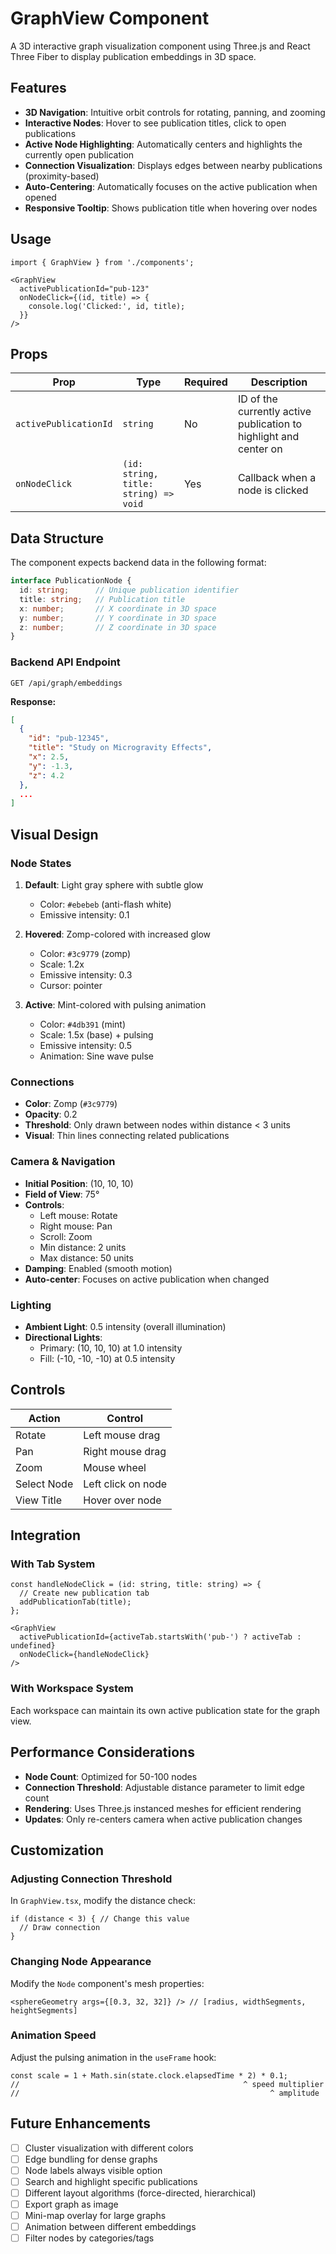 # GraphView Component

A 3D interactive graph visualization component using Three.js and React Three Fiber to display publication embeddings in 3D space.

## Features

- **3D Navigation**: Intuitive orbit controls for rotating, panning, and zooming
- **Interactive Nodes**: Hover to see publication titles, click to open publications
- **Active Node Highlighting**: Automatically centers and highlights the currently open publication
- **Connection Visualization**: Displays edges between nearby publications (proximity-based)
- **Auto-Centering**: Automatically focuses on the active publication when opened
- **Responsive Tooltip**: Shows publication title when hovering over nodes

## Usage

```tsx
import { GraphView } from './components';

<GraphView
  activePublicationId="pub-123"
  onNodeClick={(id, title) => {
    console.log('Clicked:', id, title);
  }}
/>
```

## Props

| Prop | Type | Required | Description |
|------|------|----------|-------------|
| `activePublicationId` | `string` | No | ID of the currently active publication to highlight and center on |
| `onNodeClick` | `(id: string, title: string) => void` | Yes | Callback when a node is clicked |

## Data Structure

The component expects backend data in the following format:

```typescript
interface PublicationNode {
  id: string;      // Unique publication identifier
  title: string;   // Publication title
  x: number;       // X coordinate in 3D space
  y: number;       // Y coordinate in 3D space
  z: number;       // Z coordinate in 3D space
}
```

### Backend API Endpoint

```
GET /api/graph/embeddings
```

**Response:**
```json
[
  {
    "id": "pub-12345",
    "title": "Study on Microgravity Effects",
    "x": 2.5,
    "y": -1.3,
    "z": 4.2
  },
  ...
]
```

## Visual Design

### Node States

1. **Default**: Light gray sphere with subtle glow
   - Color: `#ebebeb` (anti-flash white)
   - Emissive intensity: 0.1

2. **Hovered**: Zomp-colored with increased glow
   - Color: `#3c9779` (zomp)
   - Scale: 1.2x
   - Emissive intensity: 0.3
   - Cursor: pointer

3. **Active**: Mint-colored with pulsing animation
   - Color: `#4db391` (mint)
   - Scale: 1.5x (base) + pulsing
   - Emissive intensity: 0.5
   - Animation: Sine wave pulse

### Connections

- **Color**: Zomp (`#3c9779`)
- **Opacity**: 0.2
- **Threshold**: Only drawn between nodes within distance < 3 units
- **Visual**: Thin lines connecting related publications

### Camera & Navigation

- **Initial Position**: (10, 10, 10)
- **Field of View**: 75°
- **Controls**:
  - Left mouse: Rotate
  - Right mouse: Pan
  - Scroll: Zoom
  - Min distance: 2 units
  - Max distance: 50 units
- **Damping**: Enabled (smooth motion)
- **Auto-center**: Focuses on active publication when changed

### Lighting

- **Ambient Light**: 0.5 intensity (overall illumination)
- **Directional Lights**: 
  - Primary: (10, 10, 10) at 1.0 intensity
  - Fill: (-10, -10, -10) at 0.5 intensity

## Controls

| Action | Control |
|--------|---------|
| Rotate | Left mouse drag |
| Pan | Right mouse drag |
| Zoom | Mouse wheel |
| Select Node | Left click on node |
| View Title | Hover over node |

## Integration

### With Tab System

```tsx
const handleNodeClick = (id: string, title: string) => {
  // Create new publication tab
  addPublicationTab(title);
};

<GraphView
  activePublicationId={activeTab.startsWith('pub-') ? activeTab : undefined}
  onNodeClick={handleNodeClick}
/>
```

### With Workspace System

Each workspace can maintain its own active publication state for the graph view.

## Performance Considerations

- **Node Count**: Optimized for 50-100 nodes
- **Connection Threshold**: Adjustable distance parameter to limit edge count
- **Rendering**: Uses Three.js instanced meshes for efficient rendering
- **Updates**: Only re-centers camera when active publication changes

## Customization

### Adjusting Connection Threshold

In `GraphView.tsx`, modify the distance check:

```tsx
if (distance < 3) { // Change this value
  // Draw connection
}
```

### Changing Node Appearance

Modify the `Node` component's mesh properties:

```tsx
<sphereGeometry args={[0.3, 32, 32]} /> // [radius, widthSegments, heightSegments]
```

### Animation Speed

Adjust the pulsing animation in the `useFrame` hook:

```tsx
const scale = 1 + Math.sin(state.clock.elapsedTime * 2) * 0.1;
//                                                  ^ speed multiplier
//                                                        ^ amplitude
```

## Future Enhancements

- [ ] Cluster visualization with different colors
- [ ] Edge bundling for dense graphs
- [ ] Node labels always visible option
- [ ] Search and highlight specific publications
- [ ] Different layout algorithms (force-directed, hierarchical)
- [ ] Export graph as image
- [ ] Mini-map overlay for large graphs
- [ ] Animation between different embeddings
- [ ] Filter nodes by categories/tags
